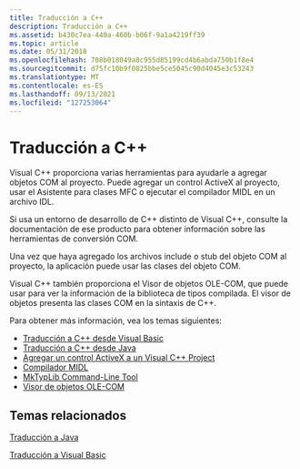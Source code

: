 ```yaml
---
title: Traducción a C++
description: Traducción a C++
ms.assetid: b430c7ea-440a-460b-b06f-9a1a4219ff39
ms.topic: article
ms.date: 05/31/2018
ms.openlocfilehash: 708b018049a8c955d85199cd4b6abda750b1f8e4
ms.sourcegitcommit: d75fc10b9f0825bbe5ce5045c90d4045e3c53243
ms.translationtype: MT
ms.contentlocale: es-ES
ms.lasthandoff: 09/13/2021
ms.locfileid: "127253064"
---
```

# <a name="translating-to-c"></a>Traducción a C++

Visual C++ proporciona varias herramientas para ayudarle a agregar objetos COM al proyecto. Puede agregar un control ActiveX al proyecto, usar el Asistente para clases MFC o ejecutar el compilador MIDL en un archivo IDL.

Si usa un entorno de desarrollo de C++ distinto de Visual C++, consulte la documentación de ese producto para obtener información sobre las herramientas de conversión COM.

Una vez que haya agregado los archivos include o stub del objeto COM al proyecto, la aplicación puede usar las clases del objeto COM.

Visual C++ también proporciona el Visor de objetos OLE-COM, que puede usar para ver la información de la biblioteca de tipos compilada. El visor de objetos presenta las clases COM en la sintaxis de C++.

Para obtener más información, vea los temas siguientes:

-   [Traducción a C++ desde Visual Basic](translating-to-c---from-visual-basic.md)
-   [Traducción a C++ desde Java](translating-to-c---from-java.md)
-   [Agregar un control ActiveX a un Visual C++ Project](adding-an-activex-control-to-a-visual-c---project.md)
-   [Compilador MIDL](midl-compiler.md)
-   [MkTypLib Command-Line Tool](mktyplib-command-line-tool.md)
-   [Visor de objetos OLE-COM](ole-com-object-viewer.md)

## <a name="related-topics"></a>Temas relacionados

<dl> <dt>

[Traducción a Java](translating-to-java.md)
</dt> <dt>

[Traducción a Visual Basic](translating-to-visual-basic.md)
</dt> </dl>

 

 




